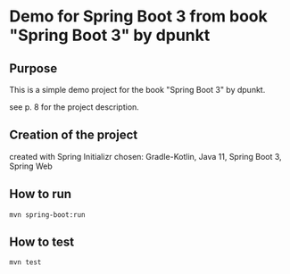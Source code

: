 # Demo for Spring Boot 3 from book "Spring Boot 3" by dpunkt

## Purpose

This is a simple demo project for the book "Spring Boot 3" by dpunkt.

see p. 8 for the project description.

## Creation of the project

created with Spring Initializr
chosen: Gradle-Kotlin, Java 11, Spring Boot 3, Spring Web

## How to run

```
mvn spring-boot:run
```

## How to test

```
mvn test
```

